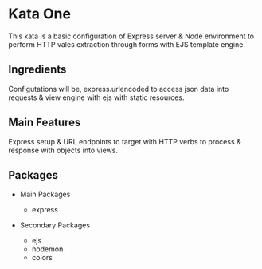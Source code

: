 # Kata One
This kata is a basic configuration of Express server & Node environment to perform HTTP vales extraction through forms with EJS template engine.

## Ingredients
Configutations will be, express.urlencoded to access json data into requests & view engine with ejs with static resources.

## Main Features
Express setup & URL endpoints to target with HTTP verbs to process & response with objects into views.

## Packages
* Main Packages
  * express

* Secondary Packages
  * ejs
  * nodemon
  * colors
